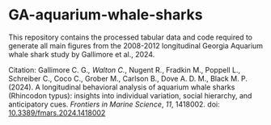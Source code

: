 # GA-aquarium-whale-sharks

This repository contains the processed tabular data and code required to generate all main figures from the 2008-2012 longitudinal Georgia Aquarium whale shark study by Gallimore et al., 2024. 

Citation: Gallimore C. G.*, Walton C.*, Nugent R., Fradkin M., Poppell L., Schreiber C., Coco C., Grober M., Carlson B., Dove A. D. M., Black M. P. (2024). A longitudinal behavioral analysis of aquarium whale sharks (Rhincodon typus): insights into individual variation, social hierarchy, and anticipatory cues. *Frontiers in Marine Science*, *11*, 1418002. doi: [10.3389/fmars.2024.1418002](https://doi.org/10.3389/fmars.2024.1418002)
